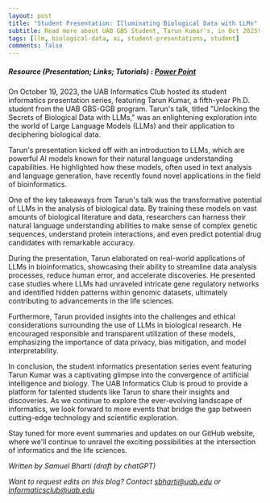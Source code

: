 ```yaml
---
layout: post
title: "Student Presentation: Illuminating Biological Data with LLMs"
subtitle: Read more about UAB GBS Student, Tarun Kumar's, in Oct 2023!
tags: [llm, biological-data, ai, student-presentations, student]
comments: false
---
```

##### Resource (Presentation; Links; Tutorials) : <a href="https://docs.google.com/presentation/d/1-oaQsQHNCe_eacXCfHaQoHuWSqFrSuE0/edit?usp=sharing&ouid=110725132466133961555&rtpof=true&sd=true" target="_blank">Power Point</a>

On October 19, 2023, the UAB Informatics Club hosted its student informatics presentation series, featuring Tarun Kumar, a fifth-year Ph.D. student from the UAB GBS-GGB program. Tarun's talk, titled "Unlocking the Secrets of Biological Data with LLMs," was an enlightening exploration into the world of Large Language Models (LLMs) and their application to deciphering biological data.

Tarun's presentation kicked off with an introduction to LLMs, which are powerful AI models known for their natural language understanding capabilities. He highlighted how these models, often used in text analysis and language generation, have recently found novel applications in the field of bioinformatics.

One of the key takeaways from Tarun's talk was the transformative potential of LLMs in the analysis of biological data. By training these models on vast amounts of biological literature and data, researchers can harness their natural language understanding abilities to make sense of complex genetic sequences, understand protein interactions, and even predict potential drug candidates with remarkable accuracy.

During the presentation, Tarun elaborated on real-world applications of LLMs in bioinformatics, showcasing their ability to streamline data analysis processes, reduce human error, and accelerate discoveries. He presented case studies where LLMs had unraveled intricate gene regulatory networks and identified hidden patterns within genomic datasets, ultimately contributing to advancements in the life sciences.

Furthermore, Tarun provided insights into the challenges and ethical considerations surrounding the use of LLMs in biological research. He encouraged responsible and transparent utilization of these models, emphasizing the importance of data privacy, bias mitigation, and model interpretability.

In conclusion, the student informatics presentation series event featuring Tarun Kumar was a captivating glimpse into the convergence of artificial intelligence and biology. The UAB Informatics Club is proud to provide a platform for talented students like Tarun to share their insights and discoveries. As we continue to explore the ever-evolving landscape of informatics, we look forward to more events that bridge the gap between cutting-edge technology and scientific exploration.

Stay tuned for more event summaries and updates on our GitHub website, where we'll continue to unravel the exciting possibilities at the intersection of informatics and the life sciences.

_Written by Samuel Bharti (draft by chatGPT)_

_Want to request edits on this blog? Contact [sbharti@uab.edu](mailto:sbharti@uab.edu) or [informaticsclub@uab.edu](mailto:informaticsclub@uab.edu)_

